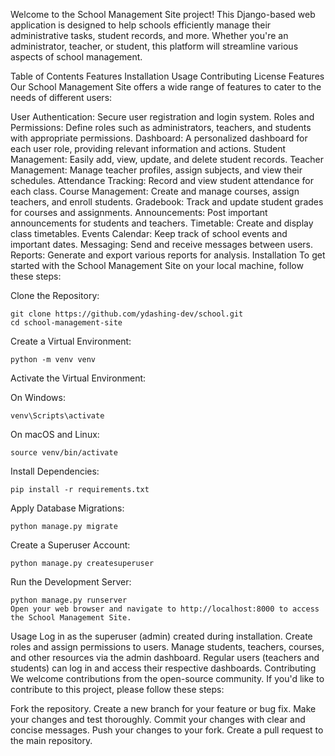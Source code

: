 


Welcome to the School Management Site project! This Django-based web application is designed to help schools efficiently manage their administrative tasks, student records, and more. Whether you're an administrator, teacher, or student, this platform will streamline various aspects of school management.

Table of Contents
Features
Installation
Usage
Contributing
License
Features
Our School Management Site offers a wide range of features to cater to the needs of different users:

User Authentication: Secure user registration and login system.
Roles and Permissions: Define roles such as administrators, teachers, and students with appropriate permissions.
Dashboard: A personalized dashboard for each user role, providing relevant information and actions.
Student Management: Easily add, view, update, and delete student records.
Teacher Management: Manage teacher profiles, assign subjects, and view their schedules.
Attendance Tracking: Record and view student attendance for each class.
Course Management: Create and manage courses, assign teachers, and enroll students.
Gradebook: Track and update student grades for courses and assignments.
Announcements: Post important announcements for students and teachers.
Timetable: Create and display class timetables.
Events Calendar: Keep track of school events and important dates.
Messaging: Send and receive messages between users.
Reports: Generate and export various reports for analysis.
Installation
To get started with the School Management Site on your local machine, follow these steps:

Clone the Repository:
```
git clone https://github.com/ydashing-dev/school.git
cd school-management-site
```
Create a Virtual Environment:

```
python -m venv venv
```
Activate the Virtual Environment:

On Windows:
```
venv\Scripts\activate
```
On macOS and Linux:


```
source venv/bin/activate
```
Install Dependencies:


```
pip install -r requirements.txt
```
Apply Database Migrations:


```
python manage.py migrate
```
Create a Superuser Account:

```
python manage.py createsuperuser
```
Run the Development Server:

```
python manage.py runserver
Open your web browser and navigate to http://localhost:8000 to access the School Management Site.
```


Usage
Log in as the superuser (admin) created during installation.
Create roles and assign permissions to users.
Manage students, teachers, courses, and other resources via the admin dashboard.
Regular users (teachers and students) can log in and access their respective dashboards.
Contributing
We welcome contributions from the open-source community. If you'd like to contribute to this project, please follow these steps:

Fork the repository.
Create a new branch for your feature or bug fix.
Make your changes and test thoroughly.
Commit your changes with clear and concise messages.
Push your changes to your fork.
Create a pull request to the main repository.
